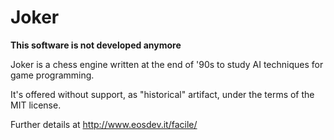 # Joker

**This software is not developed anymore**

Joker is a chess engine written at the end of '90s to study AI techniques
for game programming.

It's offered without support, as "historical" artifact, under the terms
of the MIT license.

Further details at http://www.eosdev.it/facile/
